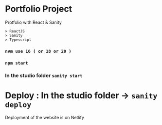 # Portfolio Project

Protfolio with React & Sanity

```
> ReactJS
> Sanity
> Typescript

```

### `nvm use 16 ( or 18 or 20 )`

### `npm start`

### In the studio folder `sanity start`

# Deploy : In the studio folder -> `sanity deploy`

Deployment of the website is on Netlify
